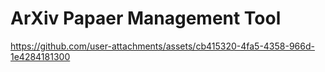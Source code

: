 # ArXiv Papaer Management Tool

https://github.com/user-attachments/assets/cb415320-4fa5-4358-966d-1e4284181300

